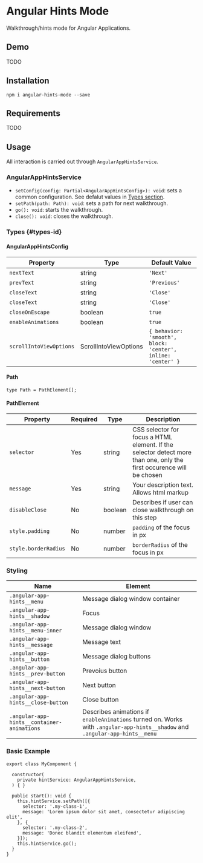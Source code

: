 # Angular Hints Mode
Walkthrough/hints mode for Angular Applications.

## Demo
TODO

## Installation
```
npm i angular-hints-mode --save
```

## Requirements
TODO

## Usage
All interaction is carried out through `AngularAppHintsService`.

### AngularAppHintsService
- `setConfig(config: Partial<AngularAppHintsConfig>): void`: sets a common configuration. See defalut values in <a href="#types-id">Types section</a>.
- `setPath(path: Path): void`: sets a path for next walkthrough.
- `go(): void`: starts the walkthrough.
- `close(): void`: closes the walkthrough.

### Types {#types-id}

#### AngularAppHintsConfig
|Property|Type|Default Value|
|-|-|-|
|`nextText`|string|`'Next'`|
|`prevText`|string|`'Previous'`|
|`closeText`|string|`'Close'`|
|`closeText`|string|`'Close'`|
|`closeOnEscape`|boolean|`true`|
|`enableAnimations`|boolean|`true`|
|`scrollIntoViewOptions`|ScrollIntoViewOptions|`{ behavior: 'smooth', block: 'center', inline: 'center' }`|

#### Path
```
type Path = PathElement[];
```

#### PathElement
|Property|Required|Type|Description|
|-|-|-|-|
|`selector`|Yes|string|CSS selector for focus a HTML element. If the selector detect more than one, only the first occurence will be chosen|
|`message`|Yes|string|Your description text. Allows html markup|
|`disableClose`|No|boolean|Describes if user can close walkthrough on this step|
|`style.padding`|No|number|`padding` of the focus in px|
|`style.borderRadius`|No|number|`borderRadius` of the focus in px|

### Styling
|Name|Element|
|-|-|
|`.angular-app-hints__menu`|Message dialog window container|
|`.angular-app-hints__shadow`|Focus|
|`.angular-app-hints__menu-inner`|Message dialog window|
|`.angular-app-hints__message`|Message text|
|`.angular-app-hints__button`|Message dialog buttons|
|`.angular-app-hints__prev-button`|Prevoius button|
|`.angular-app-hints__next-button`|Next button|
|`.angular-app-hints__close-button`|Close button|
|`.angular-app-hints__container-animations`|Describes animations if `enableAnimations` turned on. Works with `.angular-app-hints__shadow` and `.angular-app-hints__menu`|


### Basic Example
```
export class MyComponent {

  constructor(
    private hintService: AngularAppHintsService,
  ) { }

  public start(): void {
    this.hintService.setPath([{
      selector: '.my-class-1',
      message: 'Lorem ipsum dolor sit amet, consectetur adipiscing elit',
    }, {
      selector: '.my-class-2',
      message: 'Donec blandit elementum eleifend',
    }]);
    this.hintService.go();
  }
}
```
